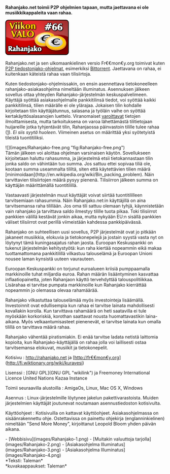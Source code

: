 <!--
Title: 2x14 Rahanjako - Viikon VALO #66
Date: 2012/04/01
Pageimage: valo66-rahanjako.png
Tags: AmigaOS,Linux,Mac OS X,Windows,Raha
-->

**Rahanjako.net toimii P2P ohjelmien tapaan, mutta jaettavana ei ole
musiikkikappaleita vaan rahaa.**

![](images/valo66-rahanjako.png "valo66-rahanjako.png")

Rahanjako.net ja sen ulkomaankielinen versio Fr€€­mon€y.org toimivat
kuten [P2P
tiedostonjako-ohjelmat](http://en.wikipedia.org/wiki/Peer-to-peer_file_sharing),
esimerkiksi
[Bittorrent](http://en.wikipedia.org/wiki/BitTorrent_(protocol)).
Jaettavana on rahaa, ei kuitenkaan käteistä rahaa vaan tilisiirtoja.

Kuten tiedostonjako-ohjelmissakin, on ensin asennettava tietokoneelleen
rahanjako-asiakasohjelma nimeltään illuminatus. Asennuksen jälkeen
sovellus ottaa yhteyden Rahanjako-järjestelmän keskuspalvelimeen.
Käyttäjä syöttää asiakasohjelmalle pankkitilinsä tiedot, voi syöttää
kaikki pankkitilinsä, tilien määrälle ei ole ylärajaa. Jokaisen tilin
kohdalle kirjoitetaan tilin käyttäjätunnus, salasana ja työläin vaihe on
syöttää kertakäyttösalasanojen luettelo. Viranomaiset
[varoittavat](http://www.kuluttajavirasto.fi/fi-FI/huijaukset/tili-ja-luottokorttitietojen-kalastelu/)
tietojen ilmoittamisesta, mutta tarkoituksena on varoa lähettämästä
tilitietojaan huijareille jotka tyhjentävät tilin, Rahanjaossa
päinvastoin tilille tulee rahaa
([1](http://www.fkl.fi/teemasivut/pankkiturvallisuus/Sivut/default.aspx)).
*Ei siis syytä huoleen*. Viimeinen asetus on määrittää yksi syötetyistä
tileistä tuontitiliksi.

<div class="rightimage" markdown="1">
![](images/Rahanjako-free.png "fig:Rahanjako-free.png")
</div>
Tämän jälkeen voi
aloittaa ohjelman varsinaisen käytön. Sovellukseen kirjoitetaan haluttu
rahasumma, ja järjestelmä etsii tietokannastaan tilin jonka saldo on
vähintään tuo summa. Jos sattuu ettei sopivaa tiliä ole, kootaan summa
useammalta tililtä, siten että käytettävien tilien määrä
[minimoidaan](http://en.wikipedia.org/wiki/Bin_packing_problem). Näin
tarvittavien tilisiirtojen määrä pysyy pienenä. Tilisiirron jälkeen
summa on käyttäjän määrittämällä tuontitilillä.

Vastaavasti järjestelmän muut käyttäjät voivat siirtää tuontitililleen
tarvitsemiaan rahasummia. Näin Rahanjako.net:in käyttäjillä on aina
tarvitsemansa raha tilillään. Jos oma tili sattuu olemaan tyhjä,
käynnistetään vain rahanjako ja tarvittava saldo ilmestyy tilille tuota
pikaa. Toki tilisiirrot pankkien välillä kestävät jonkin aikaa, mutta
nykyään EU:n sisällä pankkien väliset tilisiirrot ovat perillä
viimeistään kahdessa pankkipäivässä.

Rahanjako on suhteellisen uusi sovellus, P2P järjestelmät ovat jo
pitkään jakaneet musiikkia, elokuvia ja tietokonepelejä ja jostain
syystä vasta nyt on löytynyt tämä kuningasajatus rahan jaosta. Euroopan
Keskuspankki on tukenut järjestelmän kehitystyötä: kun raha kiertää
nopeammin eikä makaa tuottamattomana pankkitilillä vilkastuu talouselämä
ja Euroopan Unioni nousee laman kynsistä uuteen vaurauteen.

Euroopan Keskuspankki on torjunut euroalueen kriisiä pumppaamalla
markkinoille tuhat miljardia euroa. Rahan määrän lisääntyminen kasvattaa
inflaatiopainetta, joten Rahanjaon käyttö tervehdyttää
talouspolitiikkaa. Lisärahaa ei tarvitse pumpata markkinoille kun
Rahanjako kierrättää nopeammin jo olemassa olevaa rahamäärää.

Rahanjako vilkastuttaa talouselämää myös investointeja lisäämällä.
Investoinnit ovat edullisempia kun rahaa ei tarvitse lainata
mahdollisesti kovallakin korolla. Kun tarvittava rahamäärä on heti
saatavilla ei tule myöskään korkoriskiä, korothan saattavat nousta
huomattavastikin laina-aikana. Myös velkaantumisasteet pienenevät, ei
tarvitse lainata kun omalla tilillä on tarvittava määrä rahaa.

Rahanjako vähentää piratismiakin. Ei enää tarvitse ladata netistä
laittomia kopioita, kun Rahanjako-käyttäjällä on rahaa jolla voi
laillisesti ostaa tarvitsemansa elokuvat, musiikit ja tietokonepelit.

Kotisivu
:   [<http://rahanjako.net>](http://fi.wikipedia.org/wiki/Silli) ja
    [[http://fr€€mon€y.org](http://fr€€mon€y.org)](http://fi.wiktionary.org/wiki/kuravesi)

Lisenssi
:   [GNU GPL](GNU GPL "wikilink") ja Freemoney International Licence
    United Nations Kazaa Instance

Toimii seuraavilla alustoilla
:   AmigaOs, Linux, Mac OS X, Windows

Asennus
:   Linux-järjestelmille löytynee jakelun pakettivarastoista. Muiden
    järjestelmien käyttäjät joutunevat noutamaan asennustiedoston
    kotisivulta.

Käyttöohjeet
:   Kotisivuilla on kattavat käyttöohjeet. Asiakasohjelmassa on
    sisäänrakennettu ohje. Ostettavissa on painettu ohjekirja
    (englanninkielinen) nimeltään "Send More Money", kirjoittanut
    Leopold Bloom yhden päivän aikana.

<div class="psgallery" markdown="1">
-   [Webbisivu](images/Rahanjako-1.png)
-   [Muitakin valuuttoja tarjolla](images/Rahanjako-2.png)
-   [Asiakasohjelma Illuminatus](images/Rahanjako-3.png)
-   [Asiakasohjelma Illuminatus](images/Rahanjako-4.png)

</div>
*Teksti: Taleman* <br />
*kuvakaappaukset: Taleman*
